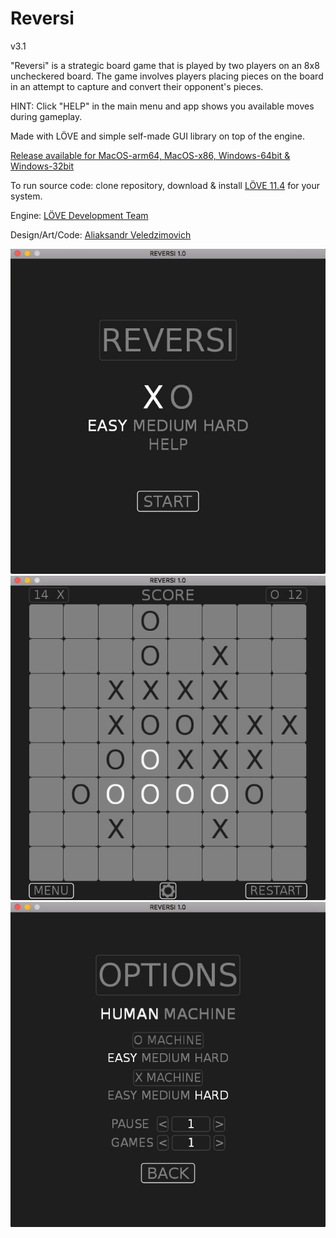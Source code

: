 # Reversi

v3.1

"Reversi" is a strategic board game that is played by two players on an 8x8 uncheckered board. The game involves players placing pieces on the board in an attempt to capture and convert their opponent's pieces.

HINT: Click "HELP" in the main menu and app shows you available moves during gameplay.

Made with LÖVE and simple self-made GUI library on top of the engine.

[Release available for MacOS-arm64, MacOS-x86, Windows-64bit & Windows-32bit](https://github.com/schwarzbox/Reversi/releases)

To run source code: clone repository, download & install [LÖVE 11.4](https://love2d.org) for your system.

Engine: [LÖVE Development Team](https://love2d.org/)

Design/Art/Code: [Aliaksandr Veledzimovich](https://twitter.com/veledzimovich)

![Screenshot](screenshot/screenshot1.png)
![Screenshot](screenshot/screenshot2.png)
![Screenshot](screenshot/screenshot3.png)
